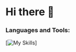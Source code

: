 # Hi there 👋

### Languages and Tools:
[![My Skills](https://skillicons.dev/icons?i=cs,python,js,html,css)]

